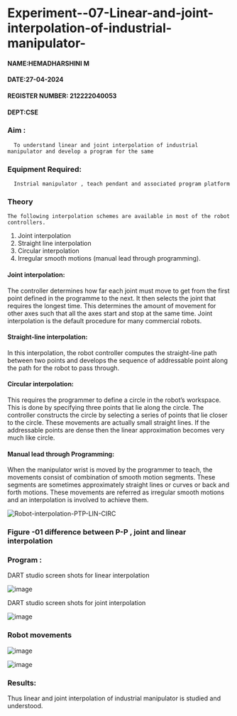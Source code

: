 # Experiment--07-Linear-and-joint-interpolation-of-industrial-manipulator-
#### NAME:HEMADHARSHINI M
#### DATE:27-04-2024
#### REGISTER NUMBER: 212222040053
#### DEPT:CSE

### Aim :
      To understand linear and joint interpolation of industrial manipulator and develop a program for the same 
      
### Equipment Required: 
      Instrial manipulator , teach pendant and associated program platform 
      
### Theory 
    The following interpolation schemes are available in most of the robot controllers.
1. Joint interpolation
2. Straight line interpolation
3. Circular interpolation
4. Irregular smooth motions (manual lead through programming).
#### Joint interpolation: 
The controller determines how far each joint must move to get from the first point defined in the programme to the next. It then selects the joint that
requires the longest time. This determines the amount of movement for other axes such that all the axes start and stop at the same time. Joint interpolation is the default procedure for many commercial robots.

#### Straight-line interpolation: 
In this interpolation, the robot controller computes the straight-line path between two points and develops the sequence of addressable point along the path for the robot to pass through.

#### Circular interpolation: 
This requires the programmer to define a circle in the
robot’s workspace. This is done by specifying three points that lie along the circle. The controller constructs the circle by selecting a series of points that lie closer to the circle. These movements are actually small straight lines. If the addressable points are dense then the linear approximation becomes very much like circle.


#### Manual lead through Programming: 
When the manipulator wrist is moved by the programmer to teach, the movements consist of combination of smooth motion segments. These segments are sometimes approximately straight lines or curves or back and forth motions. These movements are referred as irregular smooth motions and an interpolation is involved to achieve them.




![Robot-interpolation-PTP-LIN-CIRC](https://user-images.githubusercontent.com/36288975/201615171-d0886aaa-8220-4b0c-8a1d-3d8a5c69c76a.png)

### Figure -01 difference between P-P , joint and linear interpolation 


### Program : 
DART studio screen shots for linear interpolation 

![image](https://github.com/Malar5717/Experiment--07-Linear-and-joint-interpolation-of-industrial-manipulator-/assets/138849172/f1b8dd71-f4e2-4cbb-8ef0-d938b21dec8a)



DART studio screen shots for joint interpolation 

![image](https://github.com/Malar5717/Experiment--07-Linear-and-joint-interpolation-of-industrial-manipulator-/assets/138849172/cfe9b24d-81f1-4554-9db1-d8d7f8b37366)


### Robot movements 


![image](https://github.com/Malar5717/Experiment--07-Linear-and-joint-interpolation-of-industrial-manipulator-/assets/138849172/a4aaaa09-82f3-42f0-acc4-279c8af8bba4)

![image](https://github.com/Malar5717/Experiment--07-Linear-and-joint-interpolation-of-industrial-manipulator-/assets/138849172/d362a00a-67d1-4299-b2cd-d00ca35cd01c)



### Results:  

Thus linear and joint interpolation of industrial manipulator is studied and understood.
